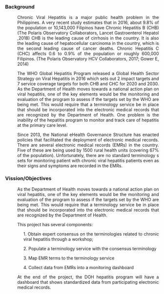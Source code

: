 <H3>Background</H3>
<P ALIGN="JUSTIFY" STYLE= "margin-left:40px">
Chronic Viral Hepatitis is a major public health problem in the Philippines. A very recent study estimates that in 2016, about 9.8% of the population or 10,143,000 Filipinos have Chronic Hepatitis B (CHB) (The Polaris Observatory Collaborators, Lancet Gastroenterol Hepatol ,2018) CHB is the leading cause of cirrhosis in the country. It is also the leading cause of hepatocellular carcinoma in the country, which is the second leading cause of cancer deaths. Chronic Hepatitis C (CHC) affects 0.6 to 0.9% of the population or roughly 600,000 Filipinos. (The Polaris Observatory HCV Collaborators, 2017; Gower E, 2014) 
</P>

<P ALIGN="JUSTIFY" STYLE= "margin-left:40px">
The WHO Global Hepatitis Program released a Global Health Sector Strategy on Viral Hepatitis in 2016 which sets out 2 impact targets and 7 service coverage targets for both CHB and CHC for 2020 and 2030.  As the Department of Health moves towards a national action plan on viral hepatitis, one of the key elements would be the monitoring and evaluation of the program to assess if the targets set by the WHO are being met. This would require that a terminology service be in place that should be incorporated into the electronic medical records that are recognized by the Department of Health. One problem is the inability of the hepatitis program to monitor and track care of hepatitis at the primary care level.
</P> 

<P ALIGN="JUSTIFY" STYLE= "margin-left:40px"> 
Since 2013, the National eHealth Governance Structure has enacted policies that facilitated the deployment of electronic medical records. There are several electronic medical records (EMRs) in the country. Five of these are being used by 1500 rural health units (covering 67% of the population). Unfortunately, there are no standard terminology s sets for monitoring patient with chronic viral hepatitis patients even as their signs and symptoms are recorded in the EMRs.
</P>
<p></p>
<H3>Vission/Objectives</h3>
<P ALIGN="JUSTIFY" STYLE= "margin-left:40px">
As the Department of Health moves towards a national action plan on viral hepatitis, one of the key elements would be the monitoring and evaluation of the program to assess if the targets set by the WHO are being met. This would require that a terminology service be in place that should be incorporated into the electronic medical records that are recognized by the Department of Health. 
</p>

<P ALIGN="JUSTIFY" STYLE= "margin-left:40px">
This project has several components:
    <p ALIGN="JUSTIFY" STYLE= "margin-left:60px">1. Obtain expert consensus on the terminologies related to chronic viral hepatitis through a workshop;</p>
    <p ALIGN="JUSTIFY" STYLE= "margin-left:60px">2. Populate a terminology service with the consensus terminology </p>
    <p ALIGN="JUSTIFY" STYLE= "margin-left:60px">3. Map EMR terms to the terminology service</p>
    <p ALIGN="JUSTIFY" STYLE= "margin-left:60px">4. Collect data from EMRs into a monitoring dashboard</p>
</p>  

<P ALIGN="JUSTIFY" STYLE= "margin-left:40px">
At the end of the project, the DOH hepatitis program will have a dashboard that shows standardized data from participating electronic medical records.
</P>